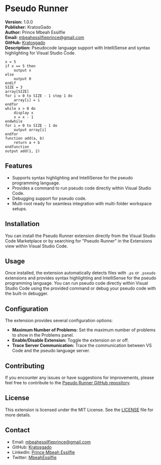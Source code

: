 # Pseudo Runner

**Version:** 1.0.0  
**Publisher:** KratosGado  
**Author:** Prince Mbeah Essilfie  
**Email:** [mbeahessilfieprince@gmail.com](mailto:mbeahessilfieprince@gmail.com)  
**GitHub:** [Kratosgado](https://github.com/Kratosgado)  
**Description:** Pseudocode language support with IntelliSense and syntax highlighting for Visual Studio Code.

```
x = 5
if x == 5 then
    output x
else
    output 0
endif
SIZE = 3
array[SIZE]
for i = 0 to SIZE - 1 step 1 do
    array[i] = i
endfor
while x > 0 do
    display x
    x = x - 1
endwhile
for i = 0 to SIZE - 1 do
    output array[i]
endfor
function add(a, b)
    return a + b
endfunction
output add(1, 2)
```

## Features

- Supports syntax highlighting and IntelliSense for the pseudo programming language.
- Provides a command to run pseudo code directly within Visual Studio Code.
- Debugging support for pseudo code.
- Multi-root ready for seamless integration with multi-folder workspace setups.

## Installation

You can install the Pseudo Runner extension directly from the Visual Studio Code Marketplace or by searching for "Pseudo Runner" in the Extensions view within Visual Studio Code.

## Usage

Once installed, the extension automatically detects files with `.ps` or `.pseudo` extensions and provides syntax highlighting and IntelliSense for the pseudo programming language. You can run pseudo code directly within Visual Studio Code using the provided command or debug your pseudo code with the built-in debugger.

## Configuration

The extension provides several configuration options:

- **Maximum Number of Problems:** Set the maximum number of problems to show in the Problems panel.
- **Enable/Disable Extension:** Toggle the extension on or off.
- **Trace Server Communication:** Trace the communication between VS Code and the pseudo language server.

## Contributing

If you encounter any issues or have suggestions for improvements, please feel free to contribute to the [Pseudo Runner GitHub repository](https://github.com/Kratosgado/pseudo-runner).

## License

This extension is licensed under the MIT License. See the [LICENSE](https://github.com/Kratosgado/pseudo-runner/blob/main/LICENSE) file for more details.

## Contact

- Email: [mbeahessilfieprince@gmail.com](mailto:mbeahessilfieprince@gmail.com)
- GitHub: [Kratosgado](https://github.com/Kratosgado)
- LinkedIn: [Prince Mbeah Essilfie](https://www.linkedin.com/in/prince-mbeah-essilfie-6bb0b5231)
- Twitter: [MbeahEssilfie](https://twitter.com/MbeahEssilfie)
